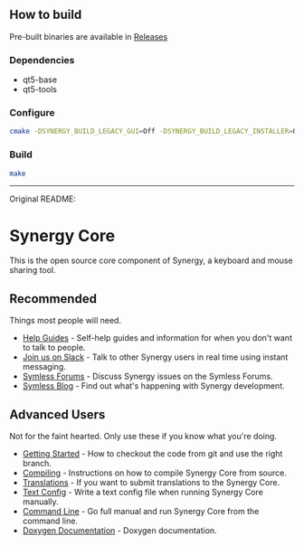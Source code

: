 ## How to build

Pre-built binaries are available in [Releases](https://github.com/yshui/synergy-core-mingw/releases)

### Dependencies

* qt5-base
* qt5-tools

### Configure

```bash
cmake -DSYNERGY_BUILD_LEGACY_GUI=Off -DSYNERGY_BUILD_LEGACY_INSTALLER=Off -DSYNERGY_BUILD_LEGACY_SERVICE=Off .
```

### Build

```bash
make
```

* * *
Original README:

# Synergy Core

This is the open source core component of Synergy, a keyboard and mouse sharing tool.

## Recommended

Things most people will need.

* [Help Guides](https://symless.com/synergy-help) - Self-help guides and information for when you don't want to talk to people.
* [Join us on Slack](https://bit.ly/synergy-slack-2020) - Talk to other Synergy users in real time using instant messaging.
* [Symless Forums](https://symless.com/forums/forum/11-synergy/) - Discuss Synergy issues on the Symless Forums.
* [Symless Blog](https://symless.com/blog/) - Find out what's happening with Synergy development.

## Advanced Users

Not for the faint hearted. Only use these if you know what you're doing.

* [Getting Started](https://github.com/symless/synergy-core/wiki/Getting-Started) - How to checkout the code from git and use the right branch.
* [Compiling](https://github.com/symless/synergy-core/wiki/Compiling) - Instructions on how to compile Synergy Core from source.
* [Translations](https://crowdin.com/project/synergy-core) - If you want to submit translations to the Synergy Core.
* [Text Config](https://github.com/symless/synergy-core/wiki/Text-Config) - Write a text config file when running Synergy Core manually.
* [Command Line](https://github.com/symless/synergy-core/wiki/Command-Line) - Go full manual and run Synergy Core from the command line.
* [Doxygen Documentation](https://docs.symless.com/synergy-core/) - Doxygen documentation.
